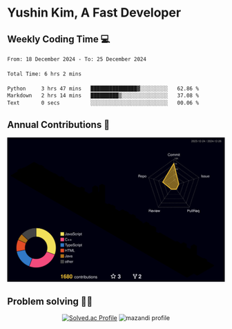 # Yushin Kim, A Fast Developer

## Weekly Coding Time 💻

<!--START_SECTION:waka-->

```txt
From: 18 December 2024 - To: 25 December 2024

Total Time: 6 hrs 2 mins

Python     3 hrs 47 mins   ███████████████▓░░░░░░░░░   62.86 %
Markdown   2 hrs 14 mins   █████████▒░░░░░░░░░░░░░░░   37.08 %
Text       0 secs          ░░░░░░░░░░░░░░░░░░░░░░░░░   00.06 %
```

<!--END_SECTION:waka-->

## Annual Contributions 🏃

![](./profile-3d-contrib/profile-night-rainbow.svg)

## Problem solving 👨‍💻

<div align="center">

[![Solved.ac Profile](http://mazassumnida.wtf/api/v2/generate_badge?boj=kys010306)](https://solved.ac/kys010306)
![mazandi profile](http://mazandi.herokuapp.com/api?handle=kys010306&theme=dark)

</div>
